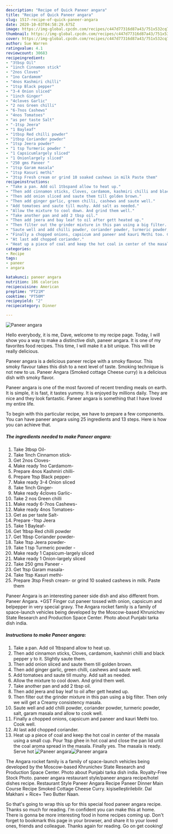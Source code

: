 ```yaml
---
description: "Recipe of Quick Paneer angara"
title: "Recipe of Quick Paneer angara"
slug: 1517-recipe-of-quick-paneer-angara
date: 2020-10-03T04:58:29.675Z
image: https://img-global.cpcdn.com/recipes/c447d77316d87a43/751x532cq70/paneer-angara-recipe-main-photo.jpg
thumbnail: https://img-global.cpcdn.com/recipes/c447d77316d87a43/751x532cq70/paneer-angara-recipe-main-photo.jpg
cover: https://img-global.cpcdn.com/recipes/c447d77316d87a43/751x532cq70/paneer-angara-recipe-main-photo.jpg
author: Sue Warren
ratingvalue: 4.1
reviewcount: 30683
recipeingredient:
- "3tbsp Oil"
- "1inch Cinnamon stick"
- "2nos Cloves"
- "1no Cardamom"
- "4nos Kashmiri chilli"
- "1tsp Black pepper"
- "3-4 Onion sliced"
- "1inch Ginger"
- "4cloves Garlic"
- "2 nos Green chilli"
- "6-7nos Cashews"
- "4nos Tomatoes"
- "as per taste Salt"
- "-1tsp Jeera"
- "1 Bayleaf"
- "1tbsp Red chilli powder"
- "1tbsp Coriander powder"
- "1tsp Jeera powder"
- "1 tsp Turmeric powder "
- "1 Capsicumlargely sliced"
- "1 Onionlargely sliced"
- "250 gms Paneer "
- "1tsp Garam masala"
- "1tsp Kasuri methi"
- "3tsp Fresh cream or grind 10 soaked cashews in milk Paste them"
recipeinstructions:
- "Take a pan. Add oil 1tbspand allow to heat up."
- "Then add cinnamon sticks, Cloves, cardamom, kashmiri chilli and black pepper y to it. Slightly saute them."
- "Then add onion sliced and saute them till golden brown."
- "Then add ginger garlic, green chilli, cashews and saute well."
- "Add tomatoes and saute till mushy. Add salt as needed."
- "Allow the mixture to cool down. And grind them well."
- "Take another pan and add 2 tbsp oil."
- "Then add jeera and bay leaf to oil after gett heated up."
- "Then filter out the grinder mixture in this pan using a big filter. Then only we will get a Creamy consistency masala."
- "Saute well and add chilli powder, coriander powder, turmeric powder, salt, garam masala and allow to cook well."
- "Finally a chopped onions, capsicum and paneer and kauri Methi too. Cook well."
- "At last add chopped coriander."
- "Heat up a piece of coal and keep the hot coal in center of the masala using a small cup. Pour 1tsp ghee in hot coal and close the pan lid until the coal aroma spread in the masala. Finally yes. The masala is ready. Serve hot"
categories:
- Recipe
tags:
- paneer
- angara

katakunci: paneer angara 
nutrition: 186 calories
recipecuisine: American
preptime: "PT21M"
cooktime: "PT50M"
recipeyield: "2"
recipecategory: Dinner

---
```



![Paneer angara](https://img-global.cpcdn.com/recipes/c447d77316d87a43/751x532cq70/paneer-angara-recipe-main-photo.jpg)

Hello everybody, it is me, Dave, welcome to my recipe page. Today, I will show you a way to make a distinctive dish, paneer angara. It is one of my favorites food recipes. This time, I will make it a bit unique. This will be really delicious.

Paneer angara is a delicious paneer recipe with a smoky flavour. This smoky flavour takes this dish to a next level of taste. Smoking technique is not new to us. Paneer Angara (Smoked cottage Cheese curry) is a delicious dish with smoky flavor.

Paneer angara is one of the most favored of recent trending meals on earth. It is simple, it is fast, it tastes yummy. It is enjoyed by millions daily. They are nice and they look fantastic. Paneer angara is something that I have loved my entire life.


To begin with this particular recipe, we have to prepare a few components. You can have paneer angara using 25 ingredients and 13 steps. Here is how you can achieve that.

<!--inarticleads1-->

##### The ingredients needed to make Paneer angara:

1. Take 3tbsp Oil-
1. Take 1inch Cinnamon stick-
1. Get 2nos Cloves-
1. Make ready 1no Cardamom-
1. Prepare 4nos Kashmiri chilli-
1. Prepare 1tsp Black pepper-
1. Make ready 3-4 Onion sliced
1. Take 1inch Ginger-
1. Make ready 4cloves Garlic-
1. Take 2 nos Green chilli
1. Make ready 6-7nos Cashews-
1. Make ready 4nos Tomatoes-
1. Get as per taste Salt-
1. Prepare -1tsp Jeera
1. Take 1 Bayleaf-
1. Get 1tbsp Red chilli powder
1. Get 1tbsp Coriander powder-
1. Take 1tsp Jeera powder-
1. Take 1 tsp Turmeric powder -
1. Make ready 1 Capsicum-largely sliced
1. Make ready 1 Onion-largely sliced
1. Take 250 gms Paneer -
1. Get 1tsp Garam masala-
1. Take 1tsp Kasuri methi-
1. Prepare 3tsp Fresh cream- or grind 10 soaked cashews in milk. Paste them


Paneer Angara is an interesting paneer side dish and also different from. Paneer Angara. +GST Finger cut paneer tossed with onion, capsicum and belpepper in very special gravy. The Angara rocket family is a family of space-launch vehicles being developed by the Moscow-based Khrunichev State Research and Production Space Center. Photo about Punjabi tarka dish india. 

<!--inarticleads2-->

##### Instructions to make Paneer angara:

1. Take a pan. Add oil 1tbspand allow to heat up.
1. Then add cinnamon sticks, Cloves, cardamom, kashmiri chilli and black pepper y to it. Slightly saute them.
1. Then add onion sliced and saute them till golden brown.
1. Then add ginger garlic, green chilli, cashews and saute well.
1. Add tomatoes and saute till mushy. Add salt as needed.
1. Allow the mixture to cool down. And grind them well.
1. Take another pan and add 2 tbsp oil.
1. Then add jeera and bay leaf to oil after gett heated up.
1. Then filter out the grinder mixture in this pan using a big filter. Then only we will get a Creamy consistency masala.
1. Saute well and add chilli powder, coriander powder, turmeric powder, salt, garam masala and allow to cook well.
1. Finally a chopped onions, capsicum and paneer and kauri Methi too. Cook well.
1. At last add chopped coriander.
1. Heat up a piece of coal and keep the hot coal in center of the masala using a small cup. Pour 1tsp ghee in hot coal and close the pan lid until the coal aroma spread in the masala. Finally yes. The masala is ready. Serve hot
<img src="//assets-global.cpcdn.com/assets/icons/button_play-2c75c40dde080a61004c1f40b05d8f140eaff45d7e9e6481dc71c63d2e7c4909.png" alt="Paneer angara"><img src="//assets-global.cpcdn.com/assets/icons/button_play-2c75c40dde080a61004c1f40b05d8f140eaff45d7e9e6481dc71c63d2e7c4909.png" alt="Paneer angara">

The Angara rocket family is a family of space-launch vehicles being developed by the Moscow-based Khrunichev State Research and Production Space Center. Photo about Punjabi tarka dish india. Royalty-Free Stock Photo. paneer angara restaurant style/paneer angara recipe/hotel dishes recipe. Restaurant Style Paneer Angara Recipe Paneer Dinner Main Course Recipe Smoked Cottage Cheese Curry. kişiselleştirilebilir. Dal Makhani + Rice+ Two Butter Naan. 

So that's going to wrap this up for this special food paneer angara recipe. Thanks so much for reading. I'm confident you can make this at home. There is gonna be more interesting food in home recipes coming up. Don't forget to bookmark this page in your browser, and share it to your loved ones, friends and colleague. Thanks again for reading. Go on get cooking!
